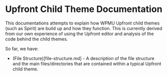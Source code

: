 # Upfront Child Theme Documentation

This documentations attempts to explain how WPMU Upfront child themes (such as Spirit) are build up and how they function. This is currently derived from our own experience of using the Upfront editor and analysis of the code behind the child themes.

So far, we have:

* (File Structure)[file-structure.md] - A description of the file structure and the main files/directories that are contained within a typical Upfront child theme.
